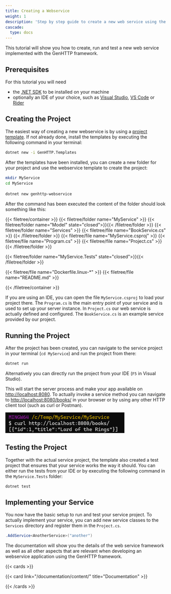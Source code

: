 ```yaml
---
title: Creating a Webservice
weight: 1
description: 'Step by step guide to create a new web service using the GenHTTP framework'
cascade:
  type: docs
---
```


This tutorial will show you how to create, run and test a new web service implemented
with the GenHTTP framework.

## Prerequisites

For this tutorial you will need

- the [.NET SDK](https://dotnet.microsoft.com/en-us/download) to be installed on your machine
- optionally an IDE of your choice, such as [Visual Studio](https://visualstudio.microsoft.com/), [VS Code](https://visualstudio.microsoft.com/) or [Rider](https://www.jetbrains.com/rider/)

## Creating the Project

The easiest way of creating a new webservice is by using a [project template](../../content/templates/). If not already
done, install the templates by executing the following command in your terminal:

```bash
dotnet new -i GenHTTP.Templates
```

After the templates have been installed, you can create a new folder for your project and use the webservice
template to create the project:

```bash
mkdir MyService
cd MyService

dotnet new genhttp-webservice
```

After the command has been executed the content of the folder should look something like this:

{{< filetree/container >}}
  {{< filetree/folder name="MyService" >}}
    {{< filetree/folder name="Model" state="closed">}}{{< /filetree/folder >}}
    {{< filetree/folder name="Services" >}}
      {{< filetree/file name="BookService.cs" >}}
    {{< /filetree/folder >}}
    {{< filetree/file name="MyService.csproj" >}}
    {{< filetree/file name="Program.cs" >}}
    {{< filetree/file name="Project.cs" >}}
  {{< /filetree/folder >}}

  {{< filetree/folder name="MyService.Tests" state="closed">}}{{< /filetree/folder >}}

  {{< filetree/file name="Dockerfile.linux-*" >}}
  {{< filetree/file name="README.md" >}}

{{< /filetree/container >}}

If you are using an IDE, you can open the file `MyService.csproj` to load your project there.
The `Program.cs` is the main entry point of your service and is used to set up your server instance.
In `Project.cs` our web service is actually defined and configured. The `BookService.cs` is 
an example service provided by our project.

## Running the Project

After the project has been created, you can navigate to the service project in your terminal (`cd MyService`)
and run the project from there:

```bash
dotnet run
```

Alternatively you can directly run the project from your IDE (`F5` in Visual Studio).

This will start the server process and make your app available on [http://localhost:8080](http://localhost:8080).
To actually invoke a service method you can navigate to [http://localhost:8080/books/](http://localhost:8080/books/) in your browser or by using
any other HTTP client tool (such as curl or Postman).

![Web service results via curl](01_curl.png)

## Testing the Project

Together with the actual service project, the template also created a test project that ensures
that your service works the way it should. You can either run the tests from your IDE
or by executing the following command in the `MyService.Tests` folder:

```bash
dotnet test
```

## Implementing your Service

You now have the basic setup to run and test your service project. To actually implement
your service, you can add new service classes to the `Services` directory and register them
in the `Project.cs`.

```csharp
.AddService<AnotherService>("another")
```

The documentation will show you the details of the web service framework as well
as all other aspects that are relevant when developing an webservice application
using the GenHTTP framework.

{{< cards >}}

  {{< card link="/documentation/content/" title="Documentation" >}}

{{< /cards >}}
